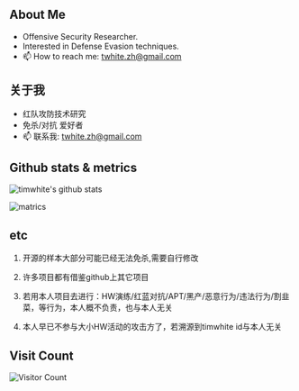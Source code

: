 ## About Me

- Offensive Security Researcher.
- Interested in Defense Evasion techniques.
- 📫 How to reach me: twhite.zh@gmail.com

## 关于我

- 红队攻防技术研究
- 免杀/对抗 爱好者
- 📫 联系我: twhite.zh@gmail.com

## Github stats & metrics
![timwhite's github stats](https://github-readme-stats.vercel.app/api?username=timwhitez&count_private=true&show_icons=true)

![matrics](https://metrics.lecoq.io/timwhitez?template=classic&base.header=0&base.activity=0&base.community=0&base.repositories=0&base.metadata=0&isocalendar=1&isocalendar.duration=full-year&config.timezone=Asia%2FShanghai)

## etc

1. 开源的样本大部分可能已经无法免杀,需要自行修改
 
2. 许多项目都有借鉴github上其它项目
 
3. 若用本人项目去进行：HW演练/红蓝对抗/APT/黑产/恶意行为/违法行为/割韭菜，等行为，本人概不负责，也与本人无关

4. 本人早已不参与大小HW活动的攻击方了，若溯源到timwhite id与本人无关

## Visit Count
![Visitor Count](https://profile-counter.glitch.me/timwhitez/count.svg)
